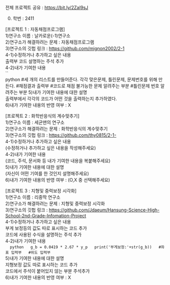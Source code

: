 전체 프로젝트 공유 : https://bit.ly/2ZaI9sJ  
  
0. 학번 : 2411  

[프로젝트 1 : 자동채점프로그램]  
1)연구소 이름 : 날카로운(-1)연구소  
2)연구소가 해결하려는 문제 : 자동채점프로그램  
3)연구소의 깃헙 링크 : https://github.com/mignon2002/2-1  
4-1)수정하거나 추가하고 싶은 내용  
출력부 코드 설명하는 주석 추가  
4-2)내가 기여한 내용  
``  
python
#세 개의 리스트를 만들어준다. 각각 맞은문제, 틀린문제, 문제번호를 위해 만든다.
#채점결과 출력부
#코드로 채점 불가능한 문제 알려주는 부분
#틀린문제 번호 알려주는 부분
5)내가 기여한 내용에 대한 설명  
출력부에서 각각의 코드가 어떤 것을 출력하는지 추가하였다.  
6)내가 기여한 내용의 반영 여부 : X  
  
[프로젝트 2 : 화학반응식의 계수맞추기]  
1)연구소 이름 : 세균맨의 연구소  
2)연구소가 해결하려는 문제 : 화학반응식의 계수맞추기  
3)연구소의 깃헙 링크 : https://github.com/thy0815/2-1-  
4-1)수정하거나 추가하고 싶은 내용  
(수정하거나 추가하고 싶은 내용을 작성해주세요)  
4-2)내가 기여한 내용  
(코드, 주석, 문서화 등 내가 기여한 내용을 복붙해주세요)  
5)내가 기여한 내용에 대한 설명  
(자신이 어떤 기여를 한 것인지 설명해주세요)  
6)내가 기여한 내용의 반영 여부 : (O,X 중 선택해주세요)  
  
[프로젝트 3 : 지형및 중력보정 시각화]  
1)연구소 이름 : 리중딱 연구소  
2)연구소가 해결하려는 문제 : 지형및 중력보정 시각화  
3)연구소의 깃헙 링크 : https://github.com/Jdaeum/Hansung-Science-High-School-2nd-Grade-Infomation-Project  
4-1)수정하거나 추가하고 싶은 내용  
부게 보정등의 값도 따로 표시하는 코드 추가  
코드에 사용된 수식을 설명하는 주석 추가  
4-2)내가 기여한 내용  
``  
python  
g_b = 0.0419 * 2.67 * y_p  
print('부게보정:'+str(g_b))  
#좌표 입력부  
#위도 입력부  
``  
5)내가 기여한 내용에 대한 설명  
지형보정 값도 따로 표시하는 코드 추가  
코드에서 주석이 붙어있지 않는 부분 주석추가  
6)내가 기여한 내용의 반영 여부 : X  
